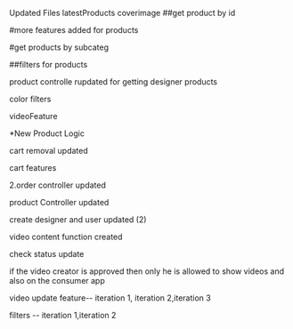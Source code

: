 Updated Files
latestProducts 
coverimage
##get product by id


#more features added for products


#get products by subcateg

##filters for products

product controlle rupdated for getting designer products

color filters

videoFeature


*New Product Logic

cart removal updated

cart features




2.order controller updated


product Controller updated

create designer and user updated (2)

video content function created 

check status update




if the video creator is approved then only he is allowed to show videos and also on the consumer app

video update feature-- iteration 1, iteration 2,iteration 3

filters -- iteration 1,iteration 2





